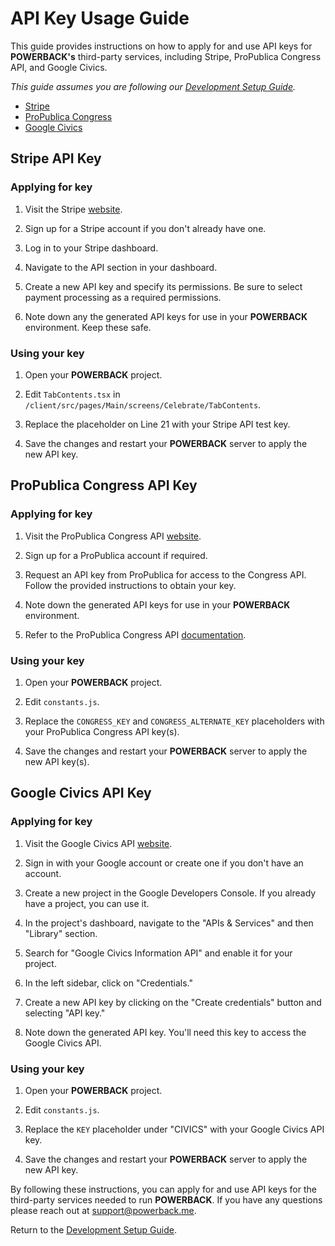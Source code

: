 # API Key Usage Guide

This guide provides instructions on how to apply for and use API keys for **POWERBACK's** third-party services, including Stripe, ProPublica Congress API, and Google Civics.

_This guide assumes you are following our [Development Setup Guide](./DEVELOPMENT.md)._

- [Stripe](#stripe-api-key)
- [ProPublica Congress](#propublica-congress-api-key)
- [Google Civics](#google-civics-api-key)

## Stripe API Key

### Applying for key

1. Visit the Stripe [website](https://stripe.com).

2. Sign up for a Stripe account if you don't already have one.

3. Log in to your Stripe dashboard.

4. Navigate to the API section in your dashboard.

5. Create a new API key and specify its permissions. Be sure to select payment processing as a required permissions.

6. Note down any the generated API keys for use in your **POWERBACK** environment. Keep these safe.

### Using your key

1. Open your **POWERBACK** project.

2. Edit `TabContents.tsx` in `/client/src/pages/Main/screens/Celebrate/TabContents`.

3. Replace the placeholder on Line 21 with your Stripe API test key.

4. Save the changes and restart your **POWERBACK** server to apply the new API key.

## ProPublica Congress API Key

### Applying for key

1. Visit the ProPublica Congress API [website](https://www.propublica.org/datastore/api/propublica-congress-api).

2. Sign up for a ProPublica account if required.

3. Request an API key from ProPublica for access to the Congress API. Follow the provided instructions to obtain your key.

4. Note down the generated API keys for use in your **POWERBACK** environment.

5. Refer to the ProPublica Congress API [documentation](https://projects.propublica.org/api-docs/congress-api/).

### Using your key

1. Open your **POWERBACK** project.

2. Edit `constants.js`.

3. Replace the `CONGRESS_KEY` and `CONGRESS_ALTERNATE_KEY` placeholders with your ProPublica Congress API key(s).

4. Save the changes and restart your **POWERBACK** server to apply the new API key(s).

## Google Civics API Key

### Applying for key

1. Visit the Google Civics API [website](https://developers.google.com/civic-information).

2. Sign in with your Google account or create one if you don't have an account.

3. Create a new project in the Google Developers Console. If you already have a project, you can use it.

4. In the project's dashboard, navigate to the "APIs & Services" and then "Library" section.

5. Search for "Google Civics Information API" and enable it for your project.

6. In the left sidebar, click on "Credentials."

7. Create a new API key by clicking on the "Create credentials" button and selecting "API key."

8. Note down the generated API key. You'll need this key to access the Google Civics API.

### Using your key

1. Open your **POWERBACK** project.

2. Edit `constants.js`.

3. Replace the `KEY` placeholder under "CIVICS" with your Google Civics API key.

4. Save the changes and restart your **POWERBACK** server to apply the new API key.

By following these instructions, you can apply for and use API keys for the third-party services needed to run **POWERBACK**. If you have any questions please reach out at [support@powerback.me](mailto:support@powerback.me).

Return to the [Development Setup Guide](./DEVELOPMENT.md).
